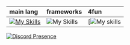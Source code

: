 | main lang | frameworks | 4fun |
| :- | :- | :- |
| [![My Skills](https://skills.thijs.gg/icons?i=c,php,py)](https://skillicons.dev) | ![My Skills](https://skills.thijs.gg/icons?i=net) | [![My skills](https://assets.asana.biz/transform/ba9b63a3-f255-4088-b5fe-14ab4628f50b/logo-app-figma)

[![Discord Presence](https://lanyard.cnrad.dev/api/834036015857270804?borderRadius=20px&bg=000000&hideDiscrim=true)](https://discord.com/users/834036015857270804)